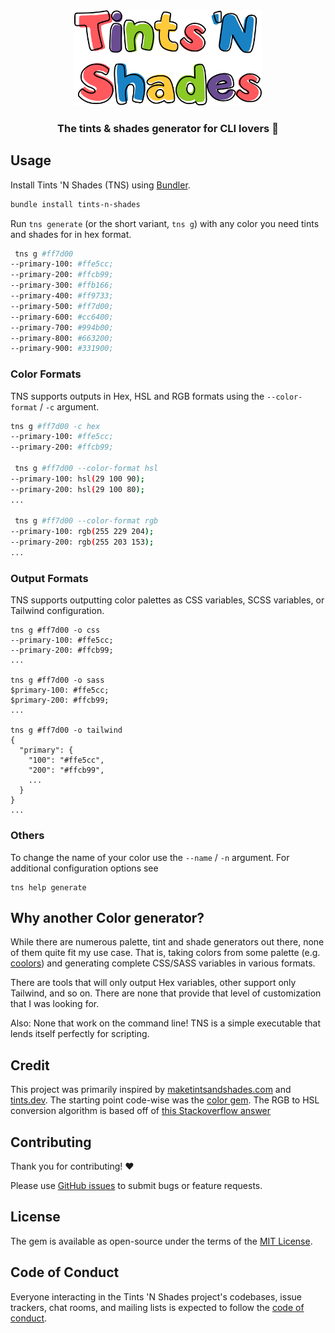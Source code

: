 <div align="center">

<img alt="logo" src="assets/logo.webp" width="300px" height="auto">

### The tints & shades generator for CLI lovers 🩶

</div>

## Usage

Install Tints 'N Shades (TNS) using [Bundler](https://bundler.io/).

```bash
bundle install tints-n-shades
```

Run `tns generate` (or the short variant, `tns g`) with any color you need tints and shades for in hex format.

```bash
 tns g #ff7d00
--primary-100: #ffe5cc;
--primary-200: #ffcb99;
--primary-300: #ffb166;
--primary-400: #ff9733;
--primary-500: #ff7d00;
--primary-600: #cc6400;
--primary-700: #994b00;
--primary-800: #663200;
--primary-900: #331900;
```

### Color Formats

TNS supports outputs in Hex, HSL and RGB formats using the `--color-format` / `-c` argument.

```bash
tns g #ff7d00 -c hex
--primary-100: #ffe5cc;
--primary-200: #ffcb99;

 tns g #ff7d00 --color-format hsl
--primary-100: hsl(29 100 90);
--primary-200: hsl(29 100 80);
...

 tns g #ff7d00 --color-format rgb
--primary-100: rgb(255 229 204);
--primary-200: rgb(255 203 153);
...
```

### Output Formats

TNS supports outputting color palettes as CSS variables, SCSS variables, or Tailwind configuration.

```text
tns g #ff7d00 -o css
--primary-100: #ffe5cc;
--primary-200: #ffcb99;
...

tns g #ff7d00 -o sass
$primary-100: #ffe5cc;
$primary-200: #ffcb99;
...

tns g #ff7d00 -o tailwind
{
  "primary": {
    "100": "#ffe5cc",
    "200": "#ffcb99",
    ...
  }
}
...
```

### Others

To change the name of your color use the `--name` / `-n` argument. For additional configuration options see

```
tns help generate
```

## Why another Color generator? 

While there are numerous palette, tint and shade generators out there, none of them quite fit my use case. That is, taking colors from some palette (e.g. [coolors](https://coolors.co/)) and generating complete CSS/SASS variables in various formats. 

There are tools that will only output Hex variables, other support only Tailwind, and so on. There are none that provide that level of customization that I was looking for. 

Also: None that work on the command line! TNS is a simple executable that lends itself perfectly for scripting.

## Credit

This project was primarily inspired by [maketintsandshades.com](https://maketintsandshades.com/) and [tints.dev](https://www.tints.dev/). The starting point code-wise was the [color gem](https://github.com/halostatue/color). The RGB to HSL conversion algorithm is based off of [this Stackoverflow answer](https://stackoverflow.com/a/39147465)

## Contributing

Thank you for contributing! :heart:

Please use [GitHub issues](https://github.com/hschne/mr-loga-loga/issues) to submit bugs or feature requests.

## License

The gem is available as open-source under the terms of the [MIT License](https://opensource.org/licenses/MIT).

## Code of Conduct

Everyone interacting in the Tints 'N Shades project's codebases, issue trackers, chat rooms, and mailing lists is expected to follow the [code of conduct](https://github.com/hschne/tints-n-shades/blob/master/CODE_OF_CONDUCT.md).
